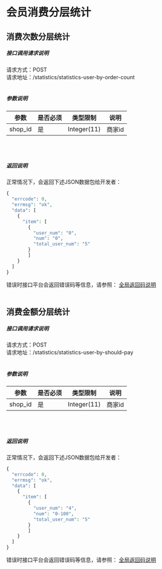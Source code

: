# 会员消费分层统计

## 消费次数分层统计
##### 接口调用请求说明
请求方式：POST
<br  />
请求地址：/statistics/statistics-user-by-order-count
<br  /><br  />
##### 参数说明
| 参数 | 是否必须 | 类型限制 | 说明 |
| -- | -- | -- | -- |
| shop_id | 是 | Integer(11) | 商家id |
<br  /><br  />
##### 返回说明
正常情况下，会返回下述JSON数据包给开发者：
```php
{
  "errcode": 0,
  "errmsg": "ok",
  "data": [
    {
      "item": [
        {
          "user_num": "0",
          "num": "0",
          "total_user_num": "5"
        }
        ]
    }
  ]
}
```
错误时接口平台会返回错误码等信息，请参照：
[全局返回码说明](/error-code.html)
<br  /><br  />

## 消费金额分层统计
##### 接口调用请求说明
请求方式：POST
<br  />
请求地址：/statistics/statistics-user-by-should-pay
<br  /><br  />
##### 参数说明
| 参数 | 是否必须 | 类型限制 | 说明 |
| -- | -- | -- | -- |
| shop_id | 是 | Integer(11) | 商家id |
<br  /><br  />
##### 返回说明
正常情况下，会返回下述JSON数据包给开发者：
```php
{
  "errcode": 0,
  "errmsg": "ok",
  "data": [
    {
      "item": [
        {
          "user_num": "4",
          "num": "0-100",
          "total_user_num": "5"
        }
        ]
    }
  ]
}
```
错误时接口平台会返回错误码等信息，请参照：
[全局返回码说明](/error-code.html)
<br  /><br  />
